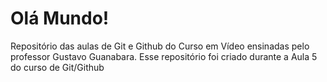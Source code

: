 # Olá Mundo!
 Repositório das aulas de Git e Github do Curso em Vídeo ensinadas pelo professor Gustavo Guanabara.
 Esse repositório foi criado durante a Aula 5 do curso de Git/Github
